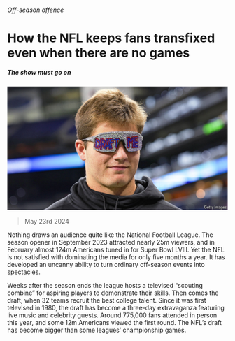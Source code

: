 ###### Off-season offence

# How the NFL keeps fans transfixed even when there are no games 

##### The show must go on 

![image](images/20240525_USP003.jpg) 

> May 23rd 2024 

Nothing draws an audience quite like the National Football League. The season opener in September 2023 attracted nearly 25m viewers, and in February almost 124m Americans tuned in for Super Bowl LVIII. Yet the NFL is not satisfied with dominating the media for only five months a year. It has developed an uncanny ability to turn ordinary off-season events into spectacles.

Weeks after the season ends the league hosts a televised “scouting combine” for aspiring players to demonstrate their skills. Then comes the draft, when 32 teams recruit the best college talent. Since it was first televised in 1980, the draft has become a three-day extravaganza featuring live music and celebrity guests. Around 775,000 fans attended in person this year, and some 12m Americans viewed the first round. The NFL’s draft has become bigger than some leagues’ championship games.

